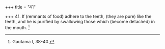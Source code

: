 +++
title = "41"

+++
41. If (remnants of food) adhere to the teeth, (they are pure) like the teeth, and he is purified by swallowing those which (become detached) in the mouth. [^26] 


[^26]:  Gautama I, 38-40.
